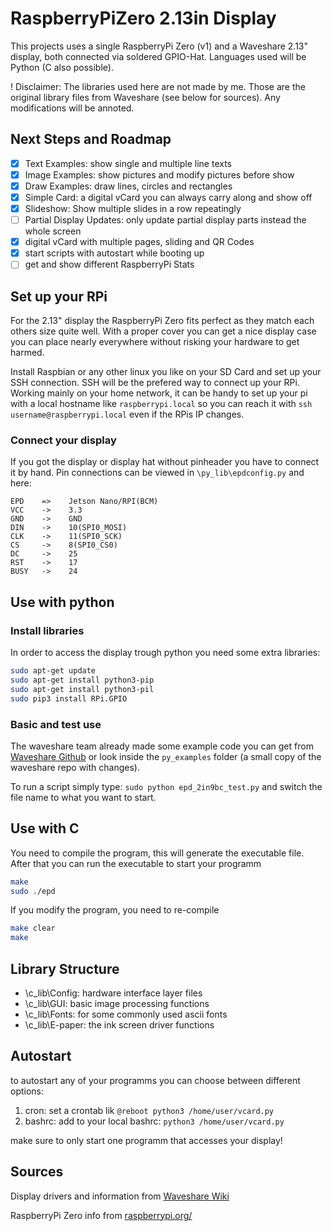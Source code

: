 # RaspberryPiZero 2.13in Display
This projects uses a single RaspberryPi Zero (v1) and a Waveshare 2.13" display, both connected via soldered GPIO-Hat. Languages used will be Python (C also possible).

! Disclaimer: The libraries used here are not made by me. Those are the original library files from Waveshare (see below for sources). Any modifications will be annoted.

## Next Steps and Roadmap
- [x] Text Examples: show single and multiple line texts
- [x] Image Examples: show pictures and modify pictures before show
- [x] Draw Examples: draw lines, circles and rectangles
- [x] Simple Card: a digital vCard you can always carry along and show off
- [x] Slideshow: Show multiple slides in a row repeatingly
- [ ] Partial Display Updates: only update partial display parts instead the whole screen
- [x] digital vCard with multiple pages, sliding and QR Codes
- [x] start scripts with autostart while booting up
- [ ] get and show different RaspberryPi Stats

## Set up your RPi
For the 2.13" display the RaspberryPi Zero fits perfect as they match each others size quite well. 
With a proper cover you can get a nice display case you can place nearly everywhere without risking your hardware to get harmed. 

Install Raspbian or any other linux you like on your SD Card and set up your SSH connection. SSH will be the prefered way to connect up your RPi.
Working mainly on your home network, it can be handy to set up your pi with a local hostname like `raspberrypi.local` so you can reach it with `ssh username@raspberrypi.local` even if the RPis IP changes.

### Connect your display
If you got the display or display hat without pinheader you have to connect it by hand.
Pin connections can be viewed in `\py_lib\epdconfig.py` and here:
```
EPD    =>    Jetson Nano/RPI(BCM)
VCC    ->    3.3
GND    ->    GND
DIN    ->    10(SPI0_MOSI)
CLK    ->    11(SPI0_SCK)
CS     ->    8(SPI0_CS0)
DC     ->    25
RST    ->    17
BUSY   ->    24
```

## Use with python
### Install libraries
In order to access the display trough python you need some extra libraries:
```bash
sudo apt-get update
sudo apt-get install python3-pip
sudo apt-get install python3-pil
sudo pip3 install RPi.GPIO
```

### Basic and test use
The waveshare team already made some example code you can get from [Waveshare Github](https://github.com/waveshare/e-Paper) or look inside the `py_examples` folder (a small copy of the waveshare repo with changes).

To run a script simply type: `sudo python epd_2in9bc_test.py` and switch the file name to what you want to start.
 
## Use with C
You need to compile the program, this will generate the executable file. After that you can run the executable to start your programm
```bash
make
sudo ./epd
```

If you modify the program, you need to re-compile 
```bash
make clear
make
```

## Library Structure
- \c_lib\Config\: hardware interface layer files
- \c_lib\GUI\: basic image processing functions
- \c_lib\Fonts\: for some commonly used ascii fonts
- \c_lib\E-paper\: the ink screen driver functions

## Autostart
to autostart any of your programms you can choose between different options:
1. cron: set a crontab lik `@reboot python3 /home/user/vcard.py`
2. bashrc: add to your local bashrc: `python3 /home/user/vcard.py`

make sure to only start one programm that accesses your display!

## Sources
Display drivers and information from [Waveshare Wiki](https://www.waveshare.com/wiki/2.13inch_e-Paper_HAT)

RaspberryPi Zero info from [raspberrypi.org/](https://www.raspberrypi.org/)